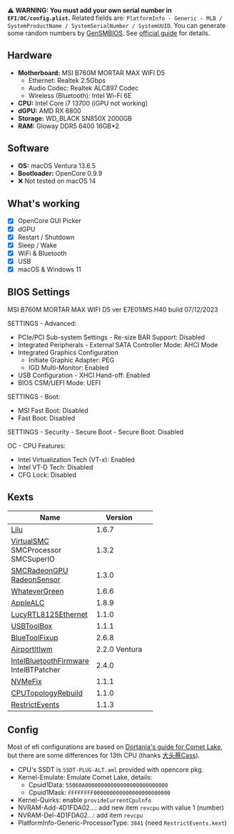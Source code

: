 ⚠️ **WARNING: You must add your own serial number in `EFI/OC/config.plist`.** Related fields are: `PlatformInfo - Generic - MLB / SystemProductName / SystemSerialNumber / SystemUUID`. You can generate some random numbers by [GenSMBIOS](https://github.com/corpnewt/GenSMBIOS). See [official guide](https://dortania.github.io/OpenCore-Install-Guide/config.plist/comet-lake.html#platforminfo) for details.

## Hardware

- **Motherboard:** MSI B760M MORTAR MAX WIFI D5
  - Ethernet: Realtek 2.5Gbps
  - Audio Codec: Realtek ALC897 Codec
  - Wireless (Bluetooth): Intel Wi-Fi 6E
- **CPU:** Intel Core i7 13700 (iGPU not working)
- **dGPU:** AMD RX 6800
- **Storage:** WD_BLACK SN850X 2000GB
- **RAM:** Gloway DDR5 6400 16GB*2

## Software

- **OS:** macOS Ventura 13.6.5
- **Bootloader:** OpenCore 0.9.9
- ❌ Not tested on macOS 14 

## What's working

- [x] OpenCore GUI Picker
- [x] dGPU
- [x] Restart / Shutdown
- [x] Sleep / Wake
- [x] WiFi & Bluetooth
- [x] USB
- [x] macOS & Windows 11

## BIOS Settings

MSI B760M MORTAR MAX WIFI D5 ver E7E01IMS.H40 build 07/12/2023

SETTINGS - Advanced:
 - PCIe/PCI Sub-system Settings - Re-size BAR Support: Disabled
 - Integrated Peripherals - External SATA Controller Mode: AHCI Mode
 - Integrated Graphics Configuration
   - Initiate Graphic Adapter: PEG
   - IGD Multi-Monitor: Enabled
- USB Configuration - XHCI Hand-off: Enabled
- BIOS CSM/UEFI Mode: UEFI

SETTINGS - Boot:
- MSI Fast Boot: Disabled
- Fast Boot: Disabled

SETTINGS - Security - Secure Boot - Secure Boot: Disabled

OC - CPU Features:
- Intel Virtualization Tech (VT-x): Enabled
- Intel VT-D Tech: Disabled
- CFG Lock: Disabled


## Kexts

| Name                                                         | Version       |      |
| ------------------------------------------------------------ | ------------- | ---- |
| [Lilu](https://github.com/acidanthera/Lilu/releases)         | 1.6.7         |      |
| [VirtualSMC](https://github.com/acidanthera/VirtualSMC/releases)<br />SMCProcessor<br />SMCSuperIO | 1.3.2         |      |
| [SMCRadeonGPU<br />RadeonSensor](https://github.com/NootInc/RadeonSensor/releases) | 1.3.0         |      |
| [WhateverGreen](https://github.com/acidanthera/WhateverGreen/releases) | 1.6.6         |      |
| [AppleALC](https://github.com/acidanthera/AppleALC/releases) | 1.8.9         |      |
| [LucyRTL8125Ethernet](https://www.insanelymac.com/forum/files/file/1004-lucyrtl8125ethernet/) | 1.1.0         |      |
| [USBToolBox](https://github.com/USBToolBox/kext)             | 1.1.1         |      |
| [BlueToolFixup](https://github.com/acidanthera/BrcmPatchRAM/releases) | 2.6.8         |      |
| [AirportItlwm](https://github.com/OpenIntelWireless/itlwm/releases) | 2.2.0 Ventura |      |
| [IntelBluetoothFirmware](https://github.com/OpenIntelWireless/IntelBluetoothFirmware/releases)<br />IntelBTPatcher | 2.4.0         |      |
| [NVMeFix](https://github.com/acidanthera/NVMeFix/releases)   | 1.1.1         |      |
| [CPUTopologyRebuild](https://github.com/b00t0x/CpuTopologyRebuild) | 1.1.0         |      |
| [RestrictEvents](https://github.com/acidanthera/RestrictEvents) | 1.1.3         |      |

## Config

Most of efi configurations are based on [Dortania's guide for Comet Lake](https://dortania.github.io/OpenCore-Install-Guide/config.plist/comet-lake.html#acpi), but there are some differences for 13th CPU (thanks [大头蔡Cass](https://www.youtube.com/watch?v=qcOpeg9E1fQ)).

- CPU's SSDT is `SSDT-PLUG-ALT.aml` provided with opencore pkg.
- Kernel-Emulate: Emulate Comet Lake, details:
  - Cpuid1Data: `55060A00000000000000000000000000`
  - Cpuid1Mask: `FFFFFFFF000000000000000000000000`
- Kernel-Quirks: enable `provideCurrentCpulnfo`
- NVRAM-Add-4D1FDA02...: add new item `revcpu` with value 1 (number)
- NVRAM-Del-4D1FDA02...: add item `revcpu`
- PlatformInfo-Generic-ProcessorType: `3841` (need `RestrictEvents.kext`)
